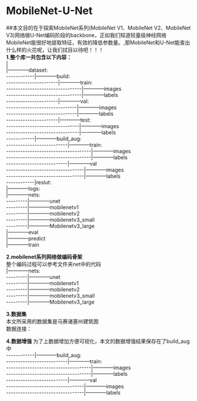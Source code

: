 # MobileNet-U-Net

##本文目的在于探索MobileNet系列(MobileNet V1、MobileNet V2、MobileNet V3)网络做U-Net编码阶段的backbone，正如我们知道轻量级神经网络MobileNet能很好地提取特征，有效的降低参数量。,那MobileNet和U-Net能查出什么样的火花呢，让我们拭目以待吧！！！  
**1.整个库一共包含以下内容：**  
|  
|————dataset:    
------------|————build:  
----------------------|————train:  
--------------------------------|————images  
--------------------------------|————labels  
----------------------|————val:  
------------------------------|————images   
------------------------------|————labels  
----------------------|————test:   
-------------------------------|————images  
-------------------------------|————labels   
------------|————build_aug:   
--------------------------|————train:    
------------------------------------|————images   
------------------------------------|————labels  
--------------------------|————val    
---------------------------------|————images    
---------------------------------|————labels  
------------|reslut:      
|————logs:      
|————nets:      
---------|————unet    
---------|————mobilenetv1    
---------|————mobilenetv2    
---------|————mobilenetv3_small    
---------|————Mobilenetv3_large    
|————eval    
|————predict    
|————train     

**2.mobilenet系列网络做编码骨架**  
整个编码过程可以参考文件夹net中的代码  
|————nets:      
---------|————unet    
---------|————mobilenetv1    
---------|————mobilenetv2    
---------|————mobilenetv3_small    
---------|————Mobilenetv3_large  

**3.数据集**   
本文所采用的数据集是马赛诸塞州建筑图  
数据连接：  

**4.数据增强**
为了上数据增加方便可视化，本文的数据增强结果保存在了build_aug中    
------------|————build_aug:   
--------------------------|————train:    
------------------------------------|————images   
------------------------------------|————labels  
--------------------------|————val    
---------------------------------|————images    
---------------------------------|————labels  

